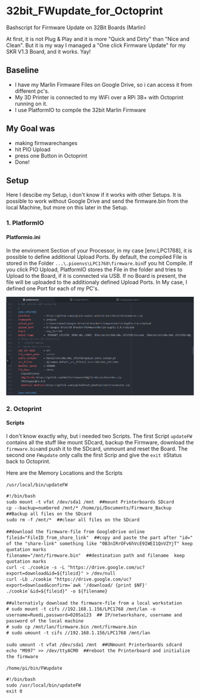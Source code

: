 # 32bit_FWupdate_for_Octoprint
Bashscript for Firmware Update on 32Bit Boards (Marlin)

At first, it is not Plug & Play and it is more "Quick and Dirty" than "Nice and Clean". But it is my way I managed a "One click Firmware Update" for my SKR V1.3 Board, and it works. Yay!

## Baseline

- I have my Marlin Firmware Files on Google Drive, so i can access it from different pc's.
- My 3D Printer is connected to my WiFi over a RPi 3B+ with Octoprint running on it.
- I use PlatformIO to compile the 32bit Marlin Firmware

## My Goal was

- making firmwarechanges
- hit PIO Upload
- press one Button in Octoprint
- Done!

## Setup

Here I descibe my Setup, i don't know if it works with other Setups.
It is possible to work without Google Drive and send the firmware.bin from the local Machine, but more on this later in the Setup. 

### 1. PlatformIO

#### Platformio.ini
In the enviroment Section of your Processor, in my case [env:LPC1768], it is possible to define additional Upload Ports.
By default, the compiled File is stored in the Folder ```...\.pioenvs\LPC1768\firmware.bin```if you hit Compile. If you click PIO Upload, PlatformIO stores the File in the folder and tries to Upload to the Board, if it is connected via USB. If no Board is present, the file will be uploaded to the additionaly defined Upload Ports. In My case, I defined one Port for each of my PC's.

<p align="center"><img  alt="platformio.ini" src="Images/PIO_ini.PNG"></p>

### 2. Octoprint

#### Scripts

I don't know exactly why, but i needed two Scripts. The first Script ```updateFW``` contains all the stuff like mount SDcard, backup the Firmware, download the ```firmware.bin```and push it to the SDcard, unmount and reset the Board. The second one ```FWupdate``` only calls the first Scrip and give the ```exit 0```Status back to Octoprint.

Here are the Memory Locations and the Scripts

```/usr/local/bin/updateFW```

```Shell
#!/bin/bash
sudo mount -t vfat /dev/sda1 /mnt  ##mount Printerboards SDcard
cp --backup=numbered /mnt/* /home/pi/Documents/Firmware_Backup  ##Backup all files on the SDcard
sudo rm -f /mnt/*  ##clear all files on the SDcard

##download the firmware-file from GoogleDrive online
fileid="FileID_from_share_link"  ##copy and paste the part after "id=" of the "share-link" something like "0B3nIRrOFv6hVcE9IWEI1QnVZYjT" keep quotation marks
filename="/mnt/firmware.bin"  ##destination path and filename  keep quotation marks
curl -c ./cookie -s -L "https://drive.google.com/uc?export=download&id=${fileid}" > /dev/null
curl -Lb ./cookie "https://drive.google.com/uc?export=download&confirm=`awk '/download/ {print $NF}' ./cookie`&id=${fileid}" -o ${filename}

##alternativly download the firmware-file from a local workstation
# sudo mount -t cifs //192.168.1.156/LPC1768 /mnt/lan -o username=Ruedi,password=020Sa123  ## IP/networkshare, username and password of the local machine
# sudo cp /mnt/lan/firmware.bin /mnt/firmware.bin
# sudo umount -t cifs //192.168.1.156/LPC1768 /mnt/lan

sudo umount -t vfat /dev/sda1 /mnt  ##UNmount Printerboards sdcard
echo "M997" >> /dev/ttyACM0  ##reboot the Printerboard and initialize the firmware
```

```/home/pi/bin/FWupdate```

```Shell
#!/bin/bash
sudo /usr/local/bin/updateFW
exit 0
```

